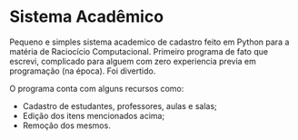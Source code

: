 # Sistema Acadêmico 

Pequeno e simples sistema academico de cadastro feito em Python para a matéria de Raciocício Computacional. 
Primeiro programa de fato que escrevi, complicado para alguem com zero experiencia previa em programação (na época). Foi divertido.

O programa conta com alguns recursos como:
- Cadastro de estudantes, professores, aulas e salas;
- Edição dos itens mencionados acima;
- Remoção dos mesmos. 

